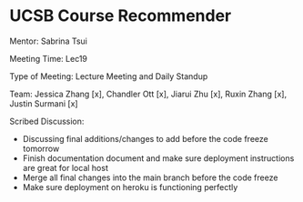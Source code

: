 # UCSB Course Recommender

Mentor: Sabrina Tsui

Meeting Time: Lec19

Type of Meeting: Lecture Meeting and Daily Standup

Team:  Jessica Zhang [x], Chandler Ott [x], Jiarui Zhu [x], Ruxin Zhang [x], Justin Surmani [x]

Scribed Discussion:

* Discussing final additions/changes to add before the code freeze tomorrow
* Finish documentation document and make sure deployment instructions are great for local host
* Merge all final changes into the main branch before the code freeze
* Make sure deployment on heroku is functioning perfectly
